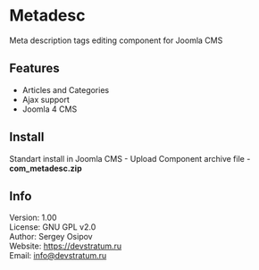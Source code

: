 # Metadesc

Meta description tags editing component for Joomla CMS

## Features

* Articles and Categories
* Ajax support
* Joomla 4 CMS

## Install

Standart install in Joomla CMS - Upload Component archive file - **com_metadesc.zip**

## Info

Version: 1.00  
License: GNU GPL v2.0  
Author: Sergey Osipov  
Website: https://devstratum.ru  
Email: info@devstratum.ru
